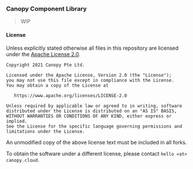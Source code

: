 ### Canopy Component Library

> WIP

#### License
Unless explicitly stated otherwise all files in this repository are licensed under the [Apache License 2.0](https://www.apache.org/licenses/LICENSE-2.0).

```
Copyright 2021 Canopy Pte Ltd.

Licensed under the Apache License, Version 2.0 (the "License");
you may not use this file except in compliance with the License.
You may obtain a copy of the License at

   https://www.apache.org/licenses/LICENSE-2.0

Unless required by applicable law or agreed to in writing, software
distributed under the License is distributed on an "AS IS" BASIS,
WITHOUT WARRANTIES OR CONDITIONS OF ANY KIND, either express or implied.
See the License for the specific language governing permissions and
limitations under the License.
```

An unmodified copy of the above license text must be included in all forks.

To obtain the software under a different license, please contact `hello <at> canopy.cloud`.

